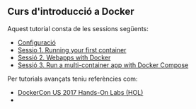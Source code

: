 ## Curs d'introducció a Docker 

Aquest tutorial consta de les sessions següents:

* [Configuració](sessions/setup.md)
* [Sessio 1. Running your first container](sessions/alpine.md)
* [Sessió 2. Webapps with Docker](sessions/webapps.md)
* [Sessió 3. Run a multi-container app with Docker Compose](sessions/votingapp.md)

Per tutorials avançats teniu referències com:

* [DockerCon US 2017 Hands-On Labs (HOL)](ttps://github.com/docker/labs/tree/master/dockercon-us-2017)
* 